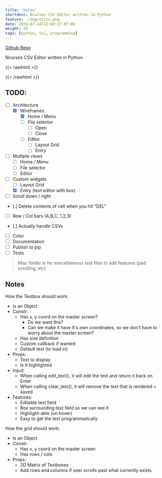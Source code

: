 ```yaml
---
title: 'nccsv'
shortdesc: Ncurses CSV Editor written in Python
feature: ./img/nccsv.png
date: 2024-07-24T22:03:27-07:00
weight: 25
tags: [python, tui, programming]
---
```

[Github Repo](https://github.com/ssebs/nccsv)

Ncurses CSV Editor written in Python

{{< rawhtml >}}
<script src="https://asciinema.org/a/6gHETuFhyD4R9nAwtUGet5P9i.js" id="asciicast-6gHETuFhyD4R9nAwtUGet5P9i" async="true"></script>
{{< /rawhtml >}}

## TODO:
- [ ] Architecture
  - [x] Wireframes
    - [x] Home / Menu
    - [ ] File selector
      - [ ] Open
      - [ ] Close
    - [ ] Editor
      - [ ] Layout Grid
      - [ ] Entry
- [ ] Multiple views
  - [ ] Home / Menu
  - [ ] File selector
  - [ ] Editor
- [ ] Custom widgets
  - [ ] Layout Grid
  - [x] Entry (text editor with box)
- [ ] Scroll down / right
- [.] Delete contents of cell when you hit "DEL"
- [ ] Row / Col bars (A,B,C, 1,2,3)
- [.] Actually handle CSVs
- [ ] Color
- [ ] Documentation
- [ ] Publish to pip
- [ ] Tests

> Misc folder is for miscellaneous test files to add features (pad scrolling, etc)

## Notes

How the Textbox should work:
- Is an Object
- Constr:
  - Has x, y coord on the master screen?
    - Do we want this?
    - Can we make it have it's own coordinates, so we don't have to worry about the master screen?
  - Has size definition
  - Custom callback if wanted
  - Default text (to load in)
- Props:
  - Text to display
  - Is it highlighted
- Input:
  - When calling edit_text(), it will edit the text and return it back on Enter
  - When calling clear_text(), it will remove the text that is rendered + saved
- Features:
  - Editable text field
  - Box surrounding text field so we can see it
  - Highlight-able (on hover)
  - Easy to get the text programmatically

How the grid should work:
- Is an Object
- Constr:
  - Has x, y coord on the master screen
  - Has rows / cols
- Props:
  - 2D Matrix of Textboxes
  - Add rows and columns if user scrolls past what currently exists


